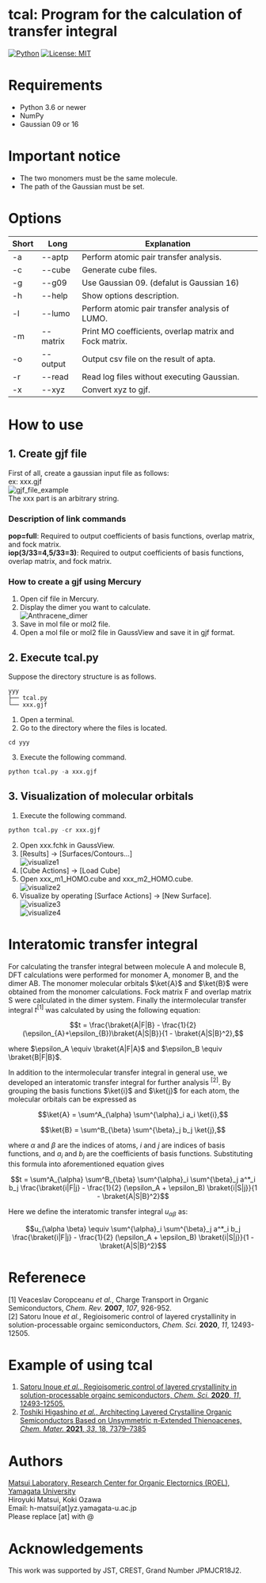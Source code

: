 # tcal: Program for the calculation of transfer integral

[![Python](https://img.shields.io/badge/python-3.6%20or%20newer-blue)](https://www.python.org)
[![License: MIT](https://img.shields.io/badge/License-MIT-blue.svg)](https://opensource.org/licenses/MIT)
<!-- [![docs]()]() -->

# Requirements
* Python 3.6 or newer
* NumPy
* Gaussian 09 or 16

# Important notice
* The two monomers must be the same molecule.
* The path of the Gaussian must be set.

# Options
|Short|Long|Explanation|
|----|----|----|
|-a|--aptp|Perform atomic pair transfer analysis.|
|-c|--cube|Generate cube files.|
|-g|--g09|Use Gaussian 09. (defalut is Gaussian 16)|
|-h|--help|Show options description.|
|-l|--lumo|Perform atomic pair transfer analysis of LUMO.|
|-m|--matrix|Print MO coefficients, overlap matrix and Fock matrix.|
|-o|--output|Output csv file on the result of apta.|
|-r|--read|Read log files without executing Gaussian.|
|-x|--xyz|Convert xyz to gjf.|

# How to use
## 1. Create gjf file
First of all, create a gaussian input file as follows:  
ex: xxx.gjf  
![gjf_file_example](img/gjf_file_example.png)  
The xxx part is an arbitrary string.

### Description of link commands
**pop=full**: Required to output coefficients of basis functions, overlap matrix, and fock matrix.  
**iop(3/33=4,5/33=3)**: Required to output coefficients of basis functions, overlap matrix, and fock matrix.  

### How to create a gjf using Mercury
1. Open cif file in Mercury.  
2. Display the dimer you want to calculate.  
![Anthracene_dimer](img/Anthracene_dimer.png)  
3. Save in mol file or mol2 file.  
4. Open a mol file or mol2 file in GaussView and save it in gjf format.  


## 2. Execute tcal.py
Suppose the directory structure is as follows.  
```
yyy
├── tcal.py
└── xxx.gjf
```
1. Open a terminal.
2. Go to the directory where the files is located.
```
cd yyy
```
3. Execute the following command.
```python
python tcal.py -a xxx.gjf
```

## 3. Visualization of molecular orbitals
1. Execute the following command.  
```python
python tcal.py -cr xxx.gjf
```
2. Open xxx.fchk in GaussView.  
3. [Results] &rarr; [Surfaces/Contours...]  
![visualize1](img/visualize1.png)  
4. [Cube Actions] &rarr; [Load Cube]  
5. Open xxx_m1_HOMO.cube and xxx_m2_HOMO.cube.  
![visualize2](img/visualize2.png)  
6. Visualize by operating [Surface Actions] &rarr; [New Surface].  
![visualize3](img/visualize3.png)  
![visualize4](img/visualize4.png)  



# Interatomic transfer integral
For calculating the transfer integral between molecule A and molecule B, DFT calculations were performed for monomer A, monomer B, and the dimer AB. The monomer molecular orbitals $\ket{A}$ and $\ket{B}$ were obtained from the monomer calculations. Fock matrix F and overlap matrix S were calculated in the dimer system. Finally the intermolecular transfer integral $t^{[1]}$ was calculated by using the following equation:

$$t = \frac{\braket{A|F|B} - \frac{1}{2} (\epsilon_{A}+\epsilon_{B})\braket{A|S|B}}{1 - \braket{A|S|B}^2},$$

where $\epsilon_A \equiv \braket{A|F|A}$ and $\epsilon_B \equiv \braket{B|F|B}$.  

In addition to the intermolecular transfer integral in general use, we developed an interatomic transfer integral for further analysis $^{[2]}$. By grouping the basis functions $\ket{i}$ and $\ket{j}$ for each atom, the molecular orbitals can be expressed as

$$\ket{A} = \sum^A_{\alpha} \sum^{\alpha}_i a_i \ket{i},$$ 

$$\ket{B} = \sum^B_{\beta} \sum^{\beta}_j b_j \ket{j},$$

where $\alpha$ and $\beta$ are the indices of atoms, $i$ and $j$ are indices of basis functions, and $a_i$ and $b_j$ are the coefficients of basis functions. Substituting this formula into aforementioned equation gives

$$t = \sum^A_{\alpha} \sum^B_{\beta} \sum^{\alpha}_i \sum^{\beta}_j a^*_i b_j \frac{\braket{i|F|j} - \frac{1}{2} (\epsilon_A + \epsilon_B) \braket{i|S|j}}{1 - \braket{A|S|B}^2}$$

Here we define the interatomic transfer integral $u_{\alpha\beta}$ as:

$$u_{\alpha \beta} \equiv \sum^{\alpha}_i \sum^{\beta}_j a^*_i b_j \frac{\braket{i|F|j} - \frac{1}{2} (\epsilon_A + \epsilon_B) \braket{i|S|j}}{1 - \braket{A|S|B}^2}$$


# Referenece
[1] Veaceslav Coropceanu *et al.*, Charge Transport in Organic Semiconductors, *Chem. Rev.* **2007**, *107*, 926-952.  
[2] Satoru Inoue *et al.*, Regioisomeric control of layered crystallinity in solution-processable orgainc semiconductors, *Chem. Sci.* **2020**, *11*, 12493-12505.  

# Example of using tcal
1. [Satoru Inoue *et al.*, Regioisomeric control of layered crystallinity in solution-processable orgainc semiconductors, *Chem. Sci.* **2020**, *11*, 12493-12505.](https://pubs.rsc.org/en/content/articlelanding/2020/SC/D0SC04461J)  
2. [Toshiki Higashino *et al.*, Architecting Layered Crystalline Organic Semiconductors Based on Unsymmetric π-Extended Thienoacenes, *Chem. Mater.* **2021**, *33*, 18, 7379–7385](https://pubs.acs.org/doi/10.1021/acs.chemmater.1c01972)  

# Authors
[Matsui Laboratory, Research Center for Organic Electornics (ROEL), Yamagata University](https://matsui-lab.yz.yamagata-u.ac.jp/index-e.html)  
Hiroyuki Matsui, Koki Ozawa  
Email: h-matsui[at]yz.yamagata-u.ac.jp  
Please replace [at] with @  

# Acknowledgements
This work was supported by JST, CREST, Grand Number JPMJCR18J2.
